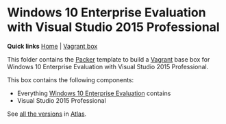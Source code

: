 # Windows 10 Enterprise Evaluation with Visual Studio 2015 Professional

**Quick links** [Home] | [Vagrant box]  

This folder contains the [Packer] template to build a [Vagrant] base box for Windows 10 Enterprise Evaluation with Visual Studio 2015 Professional.

This box contains the following components:

* Everything [Windows 10 Enterprise Evaluation][windows10ee] contains
* Visual Studio 2015 Professional

See [all the versions][Vagrant box] in [Atlas].

[Home]: ../../README.md
[Vagrant box]: https://atlas.hashicorp.com/gusztavvargadr/boxes/windows10ee-vs2015p
[windows10ee]: ../windows10ee

[Packer]: https://www.packer.io/
[Vagrant]: https://www.vagrantup.com/
[Atlas]: https://www.hashicorp.com/atlas.html
